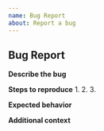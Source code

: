 ```yaml
---
name: Bug Report
about: Report a bug
---
```


## Bug Report

**Describe the bug**
<!-- A clear description of the bug -->

**Steps to reproduce**
1. 
2. 
3. 

**Expected behavior**
<!-- What you expected to happen -->

**Additional context**
<!-- Any other relevant details -->
